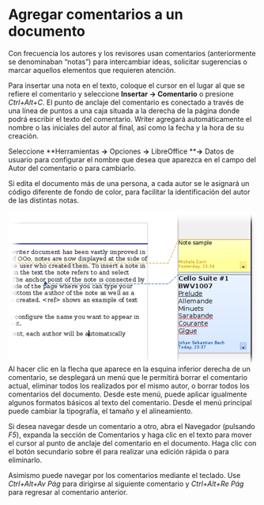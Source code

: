 
# Agregar comentarios a un documento

Con frecuencia los autores y los revisores usan comentarios (anteriormente se denominaban “notas”) para intercambiar ideas, solicitar sugerencias o marcar aquellos elementos que requieren atención.

Para insertar una nota en el texto, coloque el cursor en el lugar al que se refiere el comentario y seleccione **Insertar ****→**** Comentario** o presione *Ctrl+Alt+C*. El punto de anclaje del comentario es conectado a través de una línea de puntos a una caja situada a la derecha de la página donde podrá escribir el texto del comentario. Writer agregará automáticamente el nombre o las iniciales del autor al final, así como la fecha y la hora de su creación.

Seleccione **Herramientas ****→**** Opciones ****→**** LibreOffice ****→** Datos de usuario para configurar el nombre que desea que aparezca en el campo del Autor del comentario o para cambiarlo.

Si edita el documento más de una persona, a cada autor se le asignará un código diferente de fondo de color, para facilitar la identificación del autor de las distintas notas.

![](img/Comentarios.png)
Al hacer clic en la flecha que aparece en la esquina inferior derecha de un comentario, se desplegará un menú que le permitirá borrar el comentario actual, eliminar todos los realizados por el mismo autor, o borrar todos los comentarios del documento. Desde este menú, puede aplicar igualmente algunos formatos básicos al texto del comentario. Desde el menú principal puede cambiar la tipografía, el tamaño y el alineamiento.

Si desea navegar desde un comentario a otro, abra el Navegador (pulsando *F5*), expanda la sección de Comentarios y haga clic en el texto para mover el cursor al punto de anclaje del comentario en el documento. Haga clic con el botón secundario sobre él para realizar una edición rápida o para eliminarlo.

Asimismo puede navegar por los comentarios mediante el teclado. Use *Ctrl+Alt+Av Pág* para dirigirse al siguiente comentario y *Ctrl+Alt+Re Pág* para regresar al comentario anterior.


